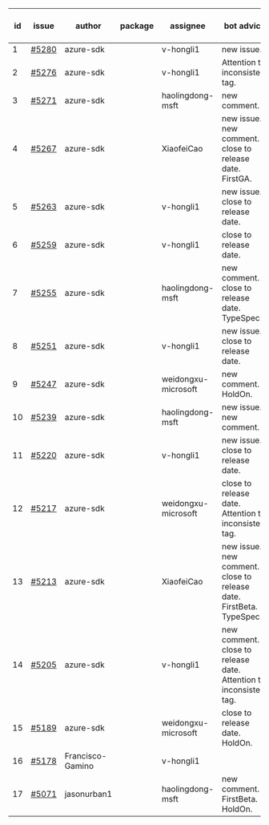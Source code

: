 | id | issue | author | package | assignee | bot advice | created date of issue | target release date | date from target |
| ------ | ------ | ------ | ------ | ------ | ------ | ------ | ------ | :-----: |
| 1 | [#5280](https://github.com/Azure/sdk-release-request/issues/5280) | azure-sdk |  | v-hongli1 | new issue. | 06-18 | 06-28 |  |
| 2 | [#5276](https://github.com/Azure/sdk-release-request/issues/5276) | azure-sdk |  | v-hongli1 | Attention to inconsistent tag. | 06-14 | 07-26 |  |
| 3 | [#5271](https://github.com/Azure/sdk-release-request/issues/5271) | azure-sdk |  | haolingdong-msft | new comment. | 06-11 | 06-28 |  |
| 4 | [#5267](https://github.com/Azure/sdk-release-request/issues/5267) | azure-sdk |  | XiaofeiCao | new issue. new comment. close to release date. FirstGA. | 06-11 | 06-24 | 2 |
| 5 | [#5263](https://github.com/Azure/sdk-release-request/issues/5263) | azure-sdk |  | v-hongli1 | new issue. close to release date. | 06-11 | 06-21 | 0 |
| 6 | [#5259](https://github.com/Azure/sdk-release-request/issues/5259) | azure-sdk |  | v-hongli1 | close to release date. | 06-06 | 06-21 | 0 |
| 7 | [#5255](https://github.com/Azure/sdk-release-request/issues/5255) | azure-sdk |  | haolingdong-msft | new comment. close to release date. TypeSpec. | 06-05 | 06-21 | 0 |
| 8 | [#5251](https://github.com/Azure/sdk-release-request/issues/5251) | azure-sdk |  | v-hongli1 | new issue. close to release date. | 06-05 | 06-21 | 0 |
| 9 | [#5247](https://github.com/Azure/sdk-release-request/issues/5247) | azure-sdk |  | weidongxu-microsoft | new comment. HoldOn. | 06-05 | 06-27 |  |
| 10 | [#5239](https://github.com/Azure/sdk-release-request/issues/5239) | azure-sdk |  | haolingdong-msft | new issue. new comment. | 06-04 | 06-07 |  |
| 11 | [#5220](https://github.com/Azure/sdk-release-request/issues/5220) | azure-sdk |  | v-hongli1 | new issue. close to release date. | 05-22 | 06-21 | 0 |
| 12 | [#5217](https://github.com/Azure/sdk-release-request/issues/5217) | azure-sdk |  | weidongxu-microsoft | close to release date. Attention to inconsistent tag. | 05-21 | 06-21 | 0 |
| 13 | [#5213](https://github.com/Azure/sdk-release-request/issues/5213) | azure-sdk |  | XiaofeiCao | new issue. new comment. close to release date. FirstBeta. TypeSpec. | 05-21 | 06-21 | 0 |
| 14 | [#5205](https://github.com/Azure/sdk-release-request/issues/5205) | azure-sdk |  | v-hongli1 | new comment. close to release date. Attention to inconsistent tag. | 05-15 | 06-21 | 0 |
| 15 | [#5189](https://github.com/Azure/sdk-release-request/issues/5189) | azure-sdk |  | weidongxu-microsoft | close to release date. HoldOn. | 05-08 | 06-21 | 0 |
| 16 | [#5178](https://github.com/Azure/sdk-release-request/issues/5178) | Francisco-Gamino |  | v-hongli1 |  | 05-02 | fail to get. |  |
| 17 | [#5071](https://github.com/Azure/sdk-release-request/issues/5071) | jasonurban1 |  | haolingdong-msft | new comment. FirstBeta. HoldOn. | 03-22 | 05-24 |  |
